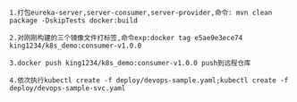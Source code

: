`1.打包eureka-server,server-consumer,server-provider,命令: mvn clean package -DskipTests docker:build
`

`2.对刚刚构建的三个镜像文件打标签,命令exp:docker tag e5ae9e3ece74 king1234/k8s_demo:consumer-v1.0.0
`

`3.docker push king1234/k8s_demo:consumer-v1.0.0 push到远程仓库
`

`4.依次执行kubectl create -f deploy/devops-sample.yaml;kubectl create -f deploy/devops-sample-svc.yaml
`